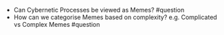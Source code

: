 - Can Cybernetic Processes be viewed as Memes? #question 
- How can we categorise Memes based on complexity? e.g. Complicated vs Complex Memes #question 